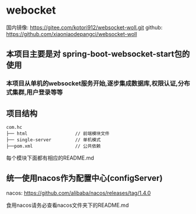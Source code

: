 # webocket
国内镜像: https://gitee.com/kotori912/websocket-woll.git
github: https://github.com/xiaoniaodepangci/websocket-woll
## 本项目主要是对 spring-boot-websocket-start包的使用
### 本项目从单机的websocket服务开始,逐步集成数据库,权限认证,分布式集群,用户登录等等

## 项目结构

~~~
com.hc     
├── html                  // 前端模块文件
├── single-server         // 单机模式
├──pom.xml                // 公共依赖
~~~
每个模块下面都有相应的README.md

## 统一使用nacos作为配置中心(configServer)
nacos: https://github.com/alibaba/nacos/releases/tag/1.4.0

食用nacos请务必查看nacos文件夹下的README.md